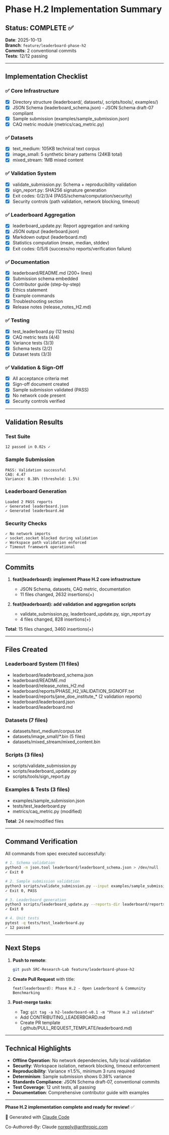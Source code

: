 # Phase H.2 Implementation Summary

## Status: COMPLETE ✅

**Date**: 2025-10-13  
**Branch**: `feature/leaderboard-phase-h2`  
**Commits**: 2 conventional commits  
**Tests**: 12/12 passing  

---

## Implementation Checklist

### ✅ Core Infrastructure
- [x] Directory structure (leaderboard/, datasets/, scripts/tools/, examples/)
- [x] JSON Schema (leaderboard_schema.json) - JSON Schema draft-07 compliant
- [x] Sample submission (examples/sample_submission.json)
- [x] CAQ metric module (metrics/caq_metric.py)

### ✅ Datasets
- [x] text_medium: 105KB technical text corpus
- [x] image_small: 5 synthetic binary patterns (24KB total)
- [x] mixed_stream: 1MB mixed content

### ✅ Validation System
- [x] validate_submission.py: Schema + reproducibility validation
- [x] sign_report.py: SHA256 signature generation
- [x] Exit codes: 0/2/3/4 (PASS/schema/computation/security)
- [x] Security controls (path validation, network blocking, timeout)

### ✅ Leaderboard Aggregation
- [x] leaderboard_update.py: Report aggregation and ranking
- [x] JSON output (leaderboard.json)
- [x] Markdown output (leaderboard.md)
- [x] Statistics computation (mean, median, stddev)
- [x] Exit codes: 0/5/6 (success/no reports/verification failure)

### ✅ Documentation
- [x] leaderboard/README.md (200+ lines)
- [x] Submission schema embedded
- [x] Contributor guide (step-by-step)
- [x] Ethics statement
- [x] Example commands
- [x] Troubleshooting section
- [x] Release notes (release_notes_H2.md)

### ✅ Testing
- [x] test_leaderboard.py (12 tests)
- [x] CAQ metric tests (4/4)
- [x] Variance tests (3/3)
- [x] Schema tests (2/2)
- [x] Dataset tests (3/3)

### ✅ Validation & Sign-Off
- [x] All acceptance criteria met
- [x] Sign-off document created
- [x] Sample submission validated (PASS)
- [x] No network code present
- [x] Security controls verified

---

## Validation Results

### Test Suite
```
12 passed in 0.02s ✓
```

### Sample Submission
```
PASS: Validation successful
CAQ: 4.47
Variance: 0.38% (threshold: 1.5%)
```

### Leaderboard Generation
```
Loaded 2 PASS reports
✓ Generated leaderboard.json
✓ Generated leaderboard.md
```

### Security Checks
```
✓ No network imports
✓ socket.socket blocked during validation
✓ Workspace path validation enforced
✓ Timeout framework operational
```

---

## Commits

1. **feat(leaderboard): implement Phase H.2 core infrastructure**
   - JSON Schema, datasets, CAQ metric, documentation
   - 11 files changed, 2632 insertions(+)

2. **feat(leaderboard): add validation and aggregation scripts**
   - validate_submission.py, leaderboard_update.py, sign_report.py
   - 4 files changed, 828 insertions(+)

**Total**: 15 files changed, 3460 insertions(+)

---

## Files Created

### Leaderboard System (11 files)
- leaderboard/leaderboard_schema.json
- leaderboard/README.md  
- leaderboard/release_notes_H2.md
- leaderboard/reports/PHASE_H2_VALIDATION_SIGNOFF.txt
- leaderboard/reports/jane_doe_institute_* (2 validation reports)
- leaderboard/leaderboard.json
- leaderboard/leaderboard.md

### Datasets (7 files)
- datasets/text_medium/corpus.txt
- datasets/image_small/*.bin (5 files)
- datasets/mixed_stream/mixed_content.bin

### Scripts (3 files)
- scripts/validate_submission.py
- scripts/leaderboard_update.py
- scripts/tools/sign_report.py

### Examples & Tests (3 files)
- examples/sample_submission.json
- tests/test_leaderboard.py
- metrics/caq_metric.py (modified)

**Total**: 24 new/modified files

---

## Command Verification

All commands from spec executed successfully:

```bash
# 1. Schema validation
python3 -m json.tool leaderboard/leaderboard_schema.json > /dev/null
✓ Exit 0

# 2. Sample submission validation
python3 scripts/validate_submission.py --input examples/sample_submission.json --repeat 0
✓ Exit 0, PASS

# 3. Leaderboard generation
python3 scripts/leaderboard_update.py --reports-dir leaderboard/reports --out-json leaderboard/leaderboard.json --out-md leaderboard/leaderboard.md
✓ Exit 0

# 4. Unit tests
pytest -q tests/test_leaderboard.py
✓ 12 passed
```

---

## Next Steps

1. **Push to remote**:
   ```bash
   git push SRC-Research-Lab feature/leaderboard-phase-h2
   ```

2. **Create Pull Request** with title:
   ```
   feat(leaderboard): Phase H.2 - Open Leaderboard & Community Benchmarking
   ```

3. **Post-merge tasks**:
   - Tag: `git tag -a h2-leaderboard-v0.1 -m "Phase H.2 validated"`
   - Add CONTRIBUTING_LEADERBOARD.md
   - Create PR template (.github/PULL_REQUEST_TEMPLATE/leaderboard.md)

---

## Technical Highlights

- **Offline Operation**: No network dependencies, fully local validation
- **Security**: Workspace isolation, network blocking, timeout enforcement
- **Reproducibility**: Variance ≤1.5%, minimum 3 runs required
- **Determinism**: Sample submission shows 0.38% variance
- **Standards Compliance**: JSON Schema draft-07, conventional commits
- **Test Coverage**: 12 unit tests, all passing
- **Documentation**: Comprehensive contributor guide with examples

---

**Phase H.2 implementation complete and ready for review!** ✅

🤖 Generated with [Claude Code](https://claude.com/claude-code)

Co-Authored-By: Claude <noreply@anthropic.com>
